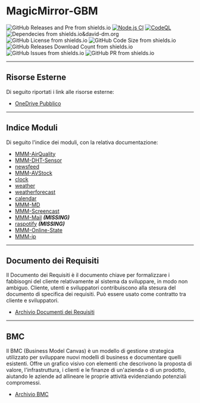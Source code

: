 # MagicMirror-GBM

![GitHub Releases and Pre from shields.io](https://img.shields.io/github/v/release/AndreaGrandieri/MagicMirror-GBM?include_prereleases)
[![Node.js CI](https://github.com/AndreaGrandieri/MagicMirror-GBM/actions/workflows/node.js.yml/badge.svg)](https://github.com/AndreaGrandieri/MagicMirror-GBM/actions/workflows/node.js.yml)
[![CodeQL](https://github.com/AndreaGrandieri/MagicMirror-GBM/actions/workflows/codeql-analysis.yml/badge.svg)](https://github.com/AndreaGrandieri/MagicMirror-GBM/actions/workflows/codeql-analysis.yml)
![Dependecies from shields.io&david-dm.org](https://img.shields.io/david/AndreaGrandieri/MagicMirror-GBM?path=src)
![GitHub License from shields.io](https://img.shields.io/github/license/AndreaGrandieri/MagicMirror-GBM)
![GitHub Code Size from shields.io](https://img.shields.io/github/languages/code-size/AndreaGrandieri/MagicMirror-GBM)
![GitHub Releases Download Count from shields.io](https://img.shields.io/github/downloads/AndreaGrandieri/MagicMirror-GBM/total)
![GitHub Issues from shields.io](https://img.shields.io/github/issues/AndreaGrandieri/MagicMirror-GBM)
![GitHub PR from shields.io](https://img.shields.io/github/issues-pr/AndreaGrandieri/MagicMirror-GBM)

---

## Risorse Esterne

Di seguito riportati i link alle risorse esterne:

- [OneDrive Pubblico](https://1drv.ms/u/s!AmstWNn8EkEuhJJGwNbAYBMuLQ6aEQ?e=HI0WOz)

---

## Indice Moduli

Di seguito l'indice dei moduli, con la relativa documentazione:

- [MMM-AirQuality](pages/DocumentazioneModuli/MMM-AirQuality/MMM-AirQuality)
- [MMM-DHT-Sensor](pages/DocumentazioneModuli/MMM-DHT-Sensor/MMM-DHT-Sensor)
- [newsfeed](pages/DocumentazioneModuli/newsfeed/newsfeed)
- [MMM-AVStock](pages/DocumentazioneModuli/MMM-AVStock/MMM-AVStock)
- [clock](pages/DocumentazioneModuli/clock/clock)
- [weather](pages/DocumentazioneModuli/weather/weather)
- [weatherforecast](pages/DocumentazioneModuli/weatherforecast/weatherforecast)
- [calendar](pages/DocumentazioneModuli/calendar/calendar)
- [MMM-MD](pages/DocumentazioneModuli/MMM-MD/MMM-MD)
- [MMM-Screencast](pages/DocumentazioneModuli/MMM-Screencast/MMM-Screencast)
- [MMM-Mail]() ___(MISSING)___
- [raspotify]() ___(MISSING)___
- [MMM-Online-State](pages/DocumentazioneModuli/MMM-Online-State/MMM-Online-State)
- [MMM-ip](pages/DocumentazioneModuli/MMM-ip/MMM-ip)

---

## Documento dei Requisiti

Il Documento dei Requisiti è il documento chiave per formalizzare i fabbisogni del cliente relativamente al sistema da sviluppare, in modo non ambiguo. Cliente, utenti e sviluppatori contribuiscono alla stesura del documento di specifica dei requisiti. Può essere usato come contratto tra cliente e sviluppatori.

- [Archivio Documenti dei Requisiti](pages/ArchivioDocumentiDeiRequisiti)

---

## BMC

Il BMC (Business Model Canvas) è un modello di gestione strategica utilizzato per sviluppare nuovi modelli di business e documentare quelli esistenti. Offre un grafico visivo con elementi che descrivono la proposta di valore, l'infrastruttura, i clienti e le finanze di un'azienda o di un prodotto, aiutando le aziende ad allineare le proprie attività evidenziando potenziali compromessi.

- [Archivio BMC](pages/ArchivioBMC)
